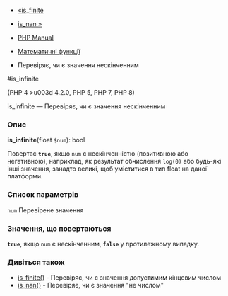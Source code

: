 - [«is_finite](function.is-finite.md)
- [is_nan »](function.is-nan.md)

- [PHP Manual](index.md)
- [Математичні функції](ref.math.md)
- Перевіряє, чи є значення нескінченним

#is_infinite

(PHP 4 \>u003d 4.2.0, PHP 5, PHP 7, PHP 8)

is_infinite — Перевіряє, чи є значення нескінченним

### Опис

**is_infinite**(float `$num`): bool

Повертає **`true`**, якщо `num` є нескінченністю (позитивною
або негативною), наприклад, як результат обчислення `log(0)` або
будь-які інші значення, занадто великі, щоб уміститися в тип float на
даної платформи.

### Список параметрів

`num`
Перевірене значення

### Значення, що повертаються

**`true`**, якщо `num` є нескінченним, **`false`** у протилежному
випадку.

### Дивіться також

- [is_finite()](function.is-finite.md) - Перевіряє, чи є
значення допустимим кінцевим числом
- [is_nan()](function.is-nan.md) - Перевіряє, чи є значення
"не числом"
